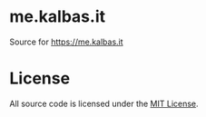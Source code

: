 # me.kalbas.it

Source for https://me.kalbas.it

# License

All source code is licensed under the [MIT License](LICENSE).
